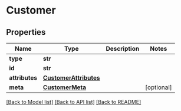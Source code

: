 # Customer

## Properties
Name | Type | Description | Notes
------------ | ------------- | ------------- | -------------
**type** | **str** |  | 
**id** | **str** |  | 
**attributes** | [**CustomerAttributes**](CustomerAttributes.md) |  | 
**meta** | [**CustomerMeta**](CustomerMeta.md) |  | [optional] 

[[Back to Model list]](../README.md#documentation-for-models) [[Back to API list]](../README.md#documentation-for-api-endpoints) [[Back to README]](../README.md)

